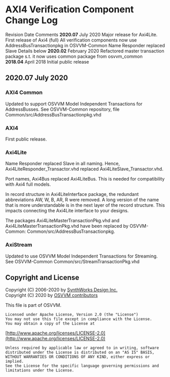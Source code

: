 # AXI4 Verification Component Change Log

Revision      Date             Comments
**2020.07**   July 2020        Major release for Axi4Lite.  First release of Axi4 (full)
                               All verification components now use AddressBusTransactionpkg in OSVVM-Common
                               Name Responder replaced Slave
                               Details below
**2020.02**   February 2020    Refactored master transaction package s.t. 
                               it now uses common package from osvvm_common    
**2018.04**   April 2018       Initial public release    


## 2020.07 July 2020

### AXI4 Common
Updated to support OSVVM Model Independent Transactions for AddressBusses.
See OSVVM-Common repository, file Common/src/AddressBusTransactionpkg.vhd

### AXI4
First public release.

### Axi4Lite
Name Responder replaced Slave in all naming.
Hence, Axi4LiteResponder_Transactor.vhd replaced Axi4LiteSlave_Transactor.vhd.

Port names, Axi4Bus replaced Axi4LiteBus.
This is needed for compatibility with Axi4 full models.

In record structure in Axi4LiteInterface package,
the redundant abbreviations AW, W, B, AR, R were 
removed.   A long version of the name that is more 
understandable is in the next layer of the record
structure.   This impacts connecting the Axi4Lite
interface to your designs.   

The packages Axi4LiteMasterTransactionPkg.vhd and
Axi4LiteMasterTransactionPkg.vhd have been replaced
by OSVVM-Common:   Common/src/AddressBusTransactionpkg.

### AxiStream
Updated to use OSVVM Model Independent Transactions for Streaming.
See OSVVM-Common  Common/src/StreamTransactionPkg.vhd
 
## Copyright and License
Copyright (C) 2006-2020 by [SynthWorks Design Inc.](http://www.synthworks.com/)   
Copyright (C) 2020 by [OSVVM contributors](CONTRIBUTOR.md)   

This file is part of OSVVM.

    Licensed under Apache License, Version 2.0 (the "License")
    You may not use this file except in compliance with the License.
    You may obtain a copy of the License at

  [http://www.apache.org/licenses/LICENSE-2.0](http://www.apache.org/licenses/LICENSE-2.0)

    Unless required by applicable law or agreed to in writing, software
    distributed under the License is distributed on an "AS IS" BASIS,
    WITHOUT WARRANTIES OR CONDITIONS OF ANY KIND, either express or implied.
    See the License for the specific language governing permissions and
    limitations under the License.
